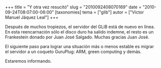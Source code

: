 +++
title = "Y otra vez resucitó"
slug = "2010092408070169"
date = "2010-09-24T08:07:00-06:00"
[taxonomies]
tema = ["glib"]
autor = ["Víctor Manuel Jáquez Leal"]
+++

Después de muchos tropiezos, el servidor del GLiB está de nuevo en
línea. En esta reencarnación sólo el disco duro ha salido indemne, el
resto es un Frankestein donado por Juan José Salgado. Muchas gracias
Juan José.

El siguiente paso para lograr una situación más o menos estable es
migrar el servidor a un coqueto GuruPlug: ARM, green computing y demás.

Estaremos informando.
